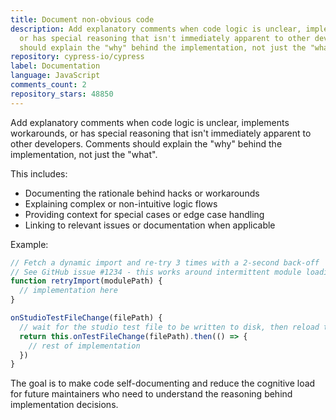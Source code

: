 ```yaml
---
title: Document non-obvious code
description: Add explanatory comments when code logic is unclear, implements workarounds,
  or has special reasoning that isn't immediately apparent to other developers. Comments
  should explain the "why" behind the implementation, not just the "what".
repository: cypress-io/cypress
label: Documentation
language: JavaScript
comments_count: 2
repository_stars: 48850
---
```


Add explanatory comments when code logic is unclear, implements workarounds, or has special reasoning that isn't immediately apparent to other developers. Comments should explain the "why" behind the implementation, not just the "what".

This includes:
- Documenting the rationale behind hacks or workarounds
- Explaining complex or non-intuitive logic flows  
- Providing context for special cases or edge case handling
- Linking to relevant issues or documentation when applicable

Example:
```javascript
// Fetch a dynamic import and re-try 3 times with a 2-second back-off
// See GitHub issue #1234 - this works around intermittent module loading failures
function retryImport(modulePath) {
  // implementation here
}

onStudioTestFileChange(filePath) {
  // wait for the studio test file to be written to disk, then reload the test
  return this.onTestFileChange(filePath).then(() => {
    // rest of implementation
  })
}
```

The goal is to make code self-documenting and reduce the cognitive load for future maintainers who need to understand the reasoning behind implementation decisions.